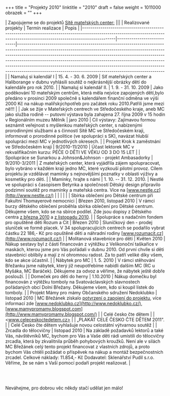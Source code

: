 +++
title = "Projekty 2010"
linktitle = "2010"
draft = false
weight = 1011000
obrazek = ""
+++

|                                                                                                                                                                                                                                                                                                  Zapojujeme se do projektů [Sítě mateřských center:](http://www.materskacentra.cz/)                                                                                                                                                                                                                                                                                                  |||
|                                                                            Realizované projekty                                                                            |      Termín realizace      |                                                                                                                                                                                                                                    Popis                                                                                                                                                                                                                                     |
|----------------------------------------------------------------------------------------------------------------------------------------------------------------------------|----------------------------|------------------------------------------------------------------------------------------------------------------------------------------------------------------------------------------------------------------------------------------------------------------------------------------------------------------------------------------------------------------------------------------------------------------------------------------------------------------------------|
| Namaluj si kalendář I                                                                                                                                                      | 15. 4. - 30. 6. 2009       | Síť mateřských center a Haliborange v dubnu vyhlásili soutěž o nejkrásnější obrázky dětí do kalendáře pro rok 2010.                                                                                                                                                                                                                                                                                                                                                          |
| Namaluj si kalendář II.                                                                                                                                                    | 1. 9. - 31. 10. 2009       | Jako poděkování 10 mateřským centrům, která měla nejvíce zapojených dětí,bylo předáno v prosinci 2009 společně s kalendářem finanční odměna ve výši 2000 Kč na nákup malířskýchpotřeb pro začátek roku 2010.Patřili jsme mezi ně!!!                                                                                                                                                                                                                                          |
| Jak se žije v Mateřských centrech ve Středočeského kraje, aneb MC jako služba rodině -- putovní výstava byla zahajena 27. října 2009 v 15 hodin v Regionálním muzeu Mělník | jaro 2010                  | Cíl výstavy: Zajímavou formou seznámit veřejnost s myšlenkou mateřských center, s nabízenými prorodinnými službami a s činností Sítě MC ve Středočeském kraji, informovat o prorodinné politice (ve spolupráci s SK), navázat hlubší spolupráci mezi MC v jednotlivých okresech.                                                                                                                                                                                             |
| Projekt Krok k zaměstnání ve Středočeském kraji                                                                                                                            | 9/2010-11/2010             | Účast lektorek MC v rekvalifikačním kurzu: PÉČE O DĚTI VE VĚKU OD 3 DO 15 LET                                                                                                                                                                                                                                                                                                                                                                                                |
| Spolupráce se Sunarkou a Johnson\&Johnson - projekt Ambasadorky                                                                                                            | 9/2010-3/2011              | Z mateřských center, která vyjádřila zájem spolupracovat, bylo vybráno v každém kraji jedno MC, které vyzkouší pilotní provoz. Cílem projektu je vzdělávat maminky s nejnovějšími poznatky v oblasti výživy a kosmetiky pro děti.                                                                                                                                                                                                                                            |
| Maminky, hrajte s námi                                                                                                                                                     | 1. 10. -- 31. 12. 2010.    | Nestlé ve spolupráci s časopisem Betynka a společností Dětský design připravilo podzimní soutěž pro maminky a mateřská centra. Více na [www.nestle.cz](http://www.nestle.cz/)                                                                                                                                                                                                                                                                                                |
|                                                                                                                                                                            |                            |                                                                                                                                                                                                                                                                                                                                                                                                                                                                              |
| Sbírka oblečení pro Dětské centrum při Fakultní Thomayerově nemocnici                                                                                                      | Březen 2010, listopad 2010 | V rámci burzy dětského oblečení proběhla sbírka oblečení pro Dětské centrum. Děkujeme všem, kdo se na sbírce podílel. Zde jsou dopisy z Dětského centra [z března 2010](doc/dopis_ddomov.pdf) a [z listopadu 2010](doc/detske_centrum.jpg).                                                                                                                                                                                                                                  |
| Spolupráce s nadačním fondem pro opuštěné děti Rozum a Cit                                                                                                                 | Březen 2010                | Sluníčkový den - prodej sluníček ve formě placek. V 34 spolupracujících centrech se podařilo vybrat částku 22 186,- Kč pro opuštěné děti a náhradní rodiny [www.rozumacit.cz](http://www.rozumacit.cz/)                                                                                                                                                                                                                                                                      |
| Molitanová stavebnice pro děti                                                                                                                                             | Květen 2010                | Nákup sestavy byl z části financován z výtěžku z Velikonoční taškařice v maskách, kterou jsme pro Vás pořádali v dubnu 2010. Od první chvíle si děti stavebnici oblíbily a mají z ní ohromnou radost. Za to patří veliké díky všem, kdo se akce účastnil.                                                                                                                                                                                                                    |
| Nábytek pro MC                                                                                                                                                             | 1. 5. 2010                 | V rámci stěhování Břežanku jsme nábytek, který již neupotřebíme nabídli dalším MC (RC u Myšáka, MC Baráček). Děkujeme za odvoz a věříme, že nábytek ještě dobře poslouží.                                                                                                                                                                                                                                                                                                    |
| Domeček pro děti do herny                                                                                                                                                  | 1.10.2010                  | Nákup domečku byl financován z výtěžku tomboly na Svatováclavských slavnostech pořádaných obcí Dolní Břežany. Děkujeme všem, kdo si koupil lístek do tomboly.                                                                                                                                                                                                                                                                                                                |
| Projekt Mámy pro mámy Občanského sdružení Nedoklubko                                                                                                                       | listopad 2010              | MC Břežánek získalo [potvrzení o zapojení do projektu](doc/nedoklubko.jpg), více informací zde [www.nedoklubko.cz](http://www.nedoklubko.cz/), [www.mamypromamy.blogspot.com](http://www.mamypromamy.blogspot.com/)                                                                                                                                                                                                                                                          |
| Celé česko čte dětem                                                                                                                                                       |                            | <www.celeceskoctedetem.cz>                                                                                                                                                                                                                                                                                                                                                                                                                                                   |
| „PLAKÁT CELÉ ČESKO ČTE DĚTEM 2011".                                                                                                                                        |                            | Celé Česko čte dětem vyhlašuje novou celostátní výtvarnou soutěž                                                                                                                                                                                                                                                                                                                                                                                                             |
| Zrcadla do tělocvičny                                                                                                                                                      | listopad 2010              | Na základě požadavků lektorů a také Vás, návštěvníků MC, bychom pro Vás a Vaše děti rádi umístili do tělocvičny zrcadla, která by zkvalitnila průběh pohybových kroužků. Není ale v silách MC Břežánek celý tento projekt financovat z vlastních zdrojů, a proto bychom Vás chtěli požádat o příspěvek na nákup a montáž bezpečnostních zrcadel. Celkové náklady: 11.854,- Kč Dodavatel: Sklenářství Pudil s.r.o. Věříme, že se nám s Vaší pomocí podaří projekt realizovat. |

<br />

<br />

Neváhejme, pro dobrou věc někdy stačí udělat jen málo!
